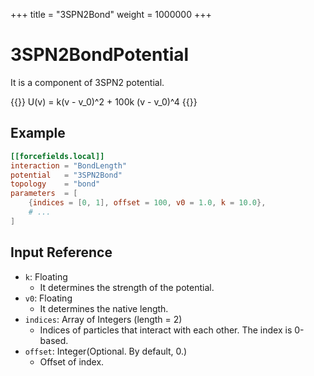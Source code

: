 +++
title = "3SPN2Bond"
weight = 1000000
+++

# 3SPN2BondPotential

It is a component of 3SPN2 potential.

{{<katex display>}}
U(v) = k(v - v_0)^2 + 100k (v - v_0)^4
{{</katex>}}

## Example

```toml
[[forcefields.local]]
interaction = "BondLength"
potential   = "3SPN2Bond"
topology    = "bond"
parameters  = [
    {indices = [0, 1], offset = 100, v0 = 1.0, k = 10.0},
    # ...
]
```

## Input Reference

- `k`: Floating
  - It determines the strength of the potential.
- `v0`: Floating
  - It determines the native length.
- `indices`: Array of Integers (length = 2)
  - Indices of particles that interact with each other. The index is 0-based.
- `offset`: Integer(Optional. By default, 0.)
  - Offset of index.
